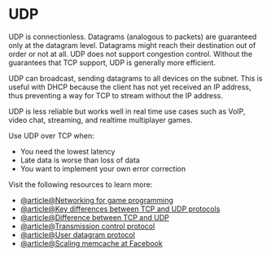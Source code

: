 # UDP

UDP is connectionless. Datagrams (analogous to packets) are guaranteed only at the datagram level. Datagrams might reach their destination out of order or not at all. UDP does not support congestion control. Without the guarantees that TCP support, UDP is generally more efficient.

UDP can broadcast, sending datagrams to all devices on the subnet. This is useful with DHCP because the client has not yet received an IP address, thus preventing a way for TCP to stream without the IP address.

UDP is less reliable but works well in real time use cases such as VoIP, video chat, streaming, and realtime multiplayer games.

Use UDP over TCP when:

*   You need the lowest latency
*   Late data is worse than loss of data
*   You want to implement your own error correction

Visit the following resources to learn more:

- [@article@Networking for game programming](http://gafferongames.com/networking-for-game-programmers/udp-vs-tcp/)
- [@article@Key differences between TCP and UDP protocols](http://www.cyberciti.biz/faq/key-differences-between-tcp-and-udp-protocols/)
- [@article@Difference between TCP and UDP](http://stackoverflow.com/questions/5970383/difference-between-tcp-and-udp)
- [@article@Transmission control protocol](https://en.wikipedia.org/wiki/Transmission_Control_Protocol)
- [@article@User datagram protocol](https://en.wikipedia.org/wiki/User_Datagram_Protocol)
- [@article@Scaling memcache at Facebook](http://www.cs.bu.edu/~jappavoo/jappavoo.github.com/451/papers/memcache-fb.pdf)